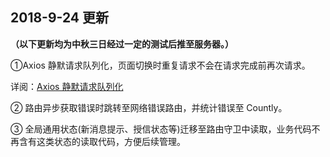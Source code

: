 ## 2018-9-24 更新

**（以下更新均为中秋三日经过一定的测试后推至服务器。）**

①Axios 静默请求队列化，页面切换时重复请求不会在请求完成前再次请求。

详阅：[Axios 静默请求队列化](https://meteorocc.github.io/MyBlog/Blog/Axios/Axios%E9%9D%99%E9%BB%98%E8%AF%B7%E6%B1%82%E9%98%9F%E5%88%97%E5%8C%96/)

② 路由异步获取错误时跳转至网络错误路由，并统计错误至 Countly。

③ 全局通用状态(新消息提示、授信状态等)迁移至路由守卫中读取，业务代码不再含有这类状态的读取代码，方便后续管理。
